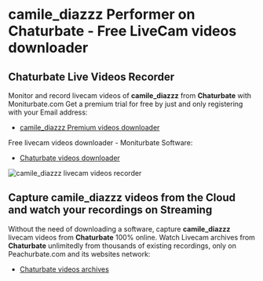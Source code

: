 # camile_diazzz Performer on Chaturbate - Free LiveCam videos downloader

## Chaturbate Live Videos Recorder

Monitor and record livecam videos of **camile_diazzz** from **Chaturbate** with Moniturbate.com
Get a premium trial for free by just and only registering with your Email address:
* [camile_diazzz Premium videos downloader](https://moniturbate.com/request-demo-licence-key.html)

Free livecam videos downloader - Moniturbate Software:
* [Chaturbate videos downloader](https://moniturbate.com/moniturbate-download-software.html)

![camile_diazzz livecam videos recorder](https://peachurnet.com/templates/moniturbate-software.png)


## Capture camile_diazzz videos from the Cloud and watch your recordings on Streaming

Without the need of downloading a software, capture **camile_diazzz** livecam videos from **Chaturbate** 100% online.
Watch Livecam archives from **Chaturbate** unlimitedly from thousands of existing recordings, only on Peachurbate.com and its websites network:
* [Chaturbate videos archives](https://peachurnet.com/)